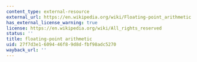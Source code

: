 ```yaml
---
content_type: external-resource
external_url: https://en.wikipedia.org/wiki/Floating-point_arithmetic
has_external_license_warning: true
license: https://en.wikipedia.org/wiki/All_rights_reserved
status: ''
title: floating-point arithmetic
uid: 27f7d3e1-6094-46f8-9d8d-fbf98adc5270
wayback_url: ''
---
```

